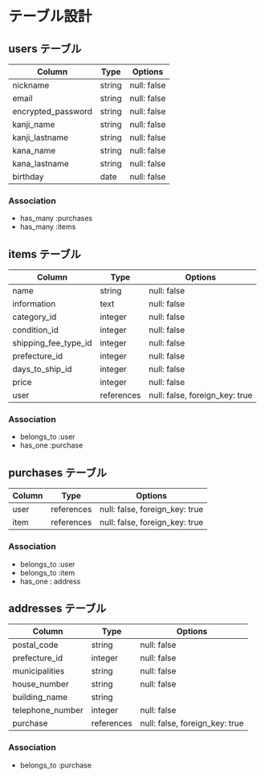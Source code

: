 # テーブル設計

## users テーブル

| Column             | Type   | Options     |
| ------------------ | ------ | ----------- |
| nickname           | string | null: false |
| email              | string | null: false |
| encrypted_password | string | null: false |
| kanji_name         | string | null: false |
| kanji_lastname     | string | null: false |
| kana_name          | string | null: false |
| kana_lastname      | string | null: false |
| birthday           | date   | null: false |

### Association

- has_many :purchases
- has_many :items

## items テーブル

| Column               | Type       | Options                        |
| -----------------    | ---------- | ------------------------------ |
| name                 | string     | null: false                    |
| information          | text       | null: false                    |
| category_id          | integer    | null: false                    |
| condition_id         | integer    | null: false                    |
| shipping_fee_type_id | integer    | null: false                    |
| prefecture_id        | integer    | null: false                    |
| days_to_ship_id      | integer    | null: false                    |
| price                | integer    | null: false                    |
| user                 | references | null: false, foreign_key: true |

### Association

- belongs_to :user
- has_one :purchase

## purchases テーブル

| Column | Type       | Options                        |
| ------ | ---------- | ------------------------------ |
| user   | references | null: false, foreign_key: true |
| item   | references | null: false, foreign_key: true |

### Association

- belongs_to :user
- belongs_to :item
- has_one : address

## addresses テーブル

| Column           | Type       | Options                        |
| ---------------- | ---------- | ------------------------------ |
| postal_code      | string     | null: false                    |
| prefecture_id    | integer    | null: false                    |
| municipalities   | string     | null: false                    |
| house_number     | string     | null: false                    |
| building_name    | string     |                                |
| telephone_number | integer    | null: false                    |
| purchase         | references | null: false, foreign_key: true |

### Association
- belongs_to :purchase